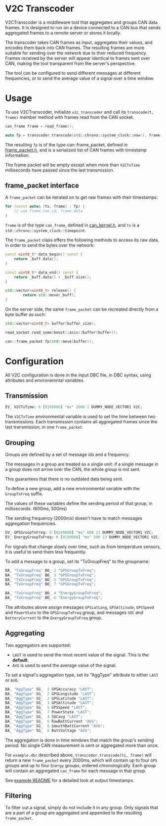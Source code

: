 # V2C Transcoder 

V2CTranscoder is a middleware tool that aggregates and groups CAN data frames. 
It is designed to run on a device connected to a CAN bus that sends aggregated frames to a remote server or stores it locally.

The transcoder takes CAN frames as input, aggregates their values, and encodes them back into CAN frames. 
The resulting frames are more suitable for sending over the network due to their reduced frequency.
Frames received by the server will appear identical to frames sent over CAN, making the tool transparent from the server's perspective.

The tool can be configured to send different messages at different frequencies, or to send the average value of a signal over a time window.

# Usage

To use V2CTranscoder, initialize `v2c_transcoder` and call its `transcode(t, frame)` member method with frames read from the CAN socket. 

```cpp
can_frame frame = read_frame();

auto fp = transcoder.transcode(std::chrono::system_clock::now(), frame);
```

The resulting `fp` is of the type can::frame_packet, defined in [frame_packet.h](can/frame_packet.h), and is a serialized list of CAN frames with timestamp information.

The frame packet will be empty except when more than `V2CTxTime` milliseconds have passed since the last transmission.

## frame_packet interface

A `frame_packet` can be iterated on to get raw frames with their timestamps:

```cpp
for (const auto& [ts, frame] : fp) {
	// use frame.can_id, frame.data
}
```

`frame` is of the type `can_frame`, defined in [can_kernel.h](can/can_kernel.h), and `ts` is a `std::chrono::system_clock::timepoint`.

The `frame_packet` class offers the following methods to access its raw data, in order to send the bytes over the network:

```cpp
const uint8_t* data_begin() const {
	return _buff.data();
}

const uint8_t* data_end() const {
	return _buff.data() + _buff.size();
}

std::vector<uint8_t> release() {
		return std::move(_buff);
}
```

On the server side, the same `frame_packet` can be recreated directly from a byte buffer as such:

```cpp
std::vector<uint8_t> buffer(buffer_size);

read_socket.read_some(boost::asio::buffer(buffer));

can::frame_packet fp(std::move(buffer));
```

# Configuration

All V2C configuration is done in the input DBC file, in DBC syntax, using attributes and environemntal variables.

## Transmission

```py
EV_ V2CTxTime: 0 [0|60000] "ms" 2000 1 DUMMY_NODE_VECTOR1 V2C;
```

The `V2CTxTime` environmental variable is used to set the time between two transmissions. Each transmission contains all aggregated frames since the last transmission, in one `frame_packet`.

## Grouping

Groups are defined by a set of message ids and a frequency.

The messages in a group are treated as a single unit: if a single message in a group does not arrive over the CAN, the whole group is not sent.

This guarantees that there is no outdated data being sent. 

To define a new group, add a new environmental variable with the `GroupTxFreq` suffix.

The values of these variables define the sending period of that group, in milliseconds. (600ms, 500ms)

The sending frequency (2000ms) doesn't have to match messages aggregation frequencies.

```py
EV_ GPSGroupTxFreq: 0 [0|60000] "ms" 600 11 DUMMY_NODE_VECTOR1 V2C;
EV_ EnergyGroupTxFreq: 0 [0|60000] "ms" 500 13 DUMMY_NODE_VECTOR1 V2C;
```

For signals that change slowly over time, such as from temperature sensors, it is useful to send them less frequently.

To add a message to a group, set its "TxGroupFreq" to the groupname:

```py
BA_ "TxGroupFreq" BO_ 2 "GPSGroupTxFreq";
BA_ "TxGroupFreq" BO_ 3 "GPSGroupTxFreq";
BA_ "TxGroupFreq" BO_ 5 "GPSGroupTxFreq";
BA_ "TxGroupFreq" BO_ 7 "GPSGroupTxFreq";

BA_ "TxGroupFreq" BO_ 4 "EnergyGroupTxFreq";
BA_ "TxGroupFreq" BO_ 6 "EnergyGroupTxFreq";
```

The attributes above assign messages `GPSLatLong`, `GPSAltitude`, `GPSSpeed` and `PowerState` to the `GPSGroupTxFreq` group, 
and messages `SOC` and `BatteryCurrent` to the `EnergyGroupTxFreq` group.

## Aggregating

Two aggregators are supported: 

* `LAST` is used to send the most recent value of the signal. This is the **default**.
* `AVG` is used to send the average value of the signal.

To set a signal's aggregation type, set its "AggType" attribute to either `LAST` or `AVG`:

```py
BA_ "AggType" SG_  2 GPSAccuracy "LAST";
BA_ "AggType" SG_  2 GPSLongitude "LAST";
BA_ "AggType" SG_  2 GPSLatitude "LAST";
BA_ "AggType" SG_  3 GPSAltitude "LAST";
BA_ "AggType" SG_  5 GPSSpeed "LAST";
BA_ "AggType" SG_  7 PowerState "LAST";
BA_ "AggType" SG_  4 SOCavg "LAST";
BA_ "AggType" SG_  6 RawBattCurrent "AVG";
BA_ "AggType" SG_  6 SmoothBattCurrent "AVG";
BA_ "AggType" SG_  6 BattVoltage "AVG";
```

The aggregation is done in time windows that match the group's sending period. No single CAN measurement is sent or aggregated more than once.

For `example.dbc` described above, `transcoder.transcode(ts, frame)` will return a new `frame_packet` every 2000ms, 
which will contain up to four `GPS` groups and up to four `Energy` groups, ordered chronologically.
Each group will contain an aggregated `can_frame` for each message in that group.

See [example README](example/README.md) for a detailed look at output timestamps.

## Filtering

To filter out a signal, simply do not include it in any group. Only signals that are a part of a group are aggregated and appended to the resulting `frame_packet`.
